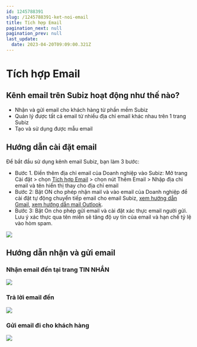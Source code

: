 ```yaml
---
id: 1245788391
slug: /1245788391-ket-noi-email
title: Tích hợp Email
pagination_next: null
pagination_prev: null
last_update:
  date: 2023-04-20T09:09:00.321Z
---
```


# Tích hợp Email

## Kênh email trên Subiz hoạt động như thế nào?




- Nhận và gửi email cho khách hàng từ phần mềm Subiz
- Quản lý được tất cả email từ nhiều địa chỉ email khác nhau trên 1 trang Subiz
- Tạo và sử dụng được mẫu email
## Hướng dẫn cài đặt email 


Để bắt đầu sử dụng kênh email Subiz, bạn làm 3 bước:

- Bước 1. Điền thêm địa chỉ email của Doanh nghiệp vào Subiz: Mở trang Cài đặt > chọn [Tích hợp Email](https://app.subiz.com.vn/settings/email) > chọn nút Thêm Email > Nhập địa chỉ email và tên hiển thị thay cho địa chỉ email
- Bước 2: Bật ON cho phép nhận mail và vào email của Doanh nghiệp để cài đặt tự động chuyển tiếp email cho email Subiz, [xem hướng dẫn Gmail](https://support.google.com/mail/answer/10957?hl=vi#zippy=%2Cb%E1%BA%ADt-ho%E1%BA%B7c-t%E1%BA%AFt-t%C3%ADnh-n%C4%83ng-t%E1%BB%B1-%C4%91%E1%BB%99ng-chuy%E1%BB%83n-ti%E1%BA%BFp), [xem hướng dẫn mail Outlook](https://support.microsoft.com/en-us/office/turn-on-automatic-forwarding-in-outlook-7f2670a1-7fff-4475-8a3c-5822d63b0c8e).
- Bước 3: Bật On cho phép gửi email và cài đặt xác thực email người gửi. Lưu ý xác thực qua tên miền sẽ tăng độ uy tín của email và hạn chế tỷ lệ vào hòm spam.




![](https://vcdn.subiz-cdn.com/file/firsfrxrgicolshxczjo_acpxkgumifuoofoosble)

## Hướng dẫn nhận và gửi email 

### Nhận email đến tại trang TIN NHẮN



![](https://vcdn.subiz-cdn.com/file/firsfrxrimegnqmerlqb_acpxkgumifuoofoosble)





### Trả lời email đến



![](https://vcdn.subiz-cdn.com/file/firsfrxrkrxlsihdowpx_acpxkgumifuoofoosble)

### Gửi email đi cho khách hàng



![](https://vcdn.subiz-cdn.com/file/firsfrxrnbgfcguikykv_acpxkgumifuoofoosble)